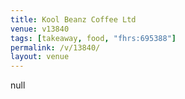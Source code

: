 ```yaml
---
title: Kool Beanz Coffee Ltd
venue: v13840
tags: [takeaway, food, "fhrs:695388"]
permalink: /v/13840/
layout: venue
---
```

null